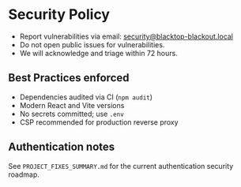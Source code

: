 # Security Policy

- Report vulnerabilities via email: security@blacktop-blackout.local
- Do not open public issues for vulnerabilities.
- We will acknowledge and triage within 72 hours.

## Best Practices enforced
- Dependencies audited via CI (`npm audit`)
- Modern React and Vite versions
- No secrets committed; use `.env`
- CSP recommended for production reverse proxy

## Authentication notes
See `PROJECT_FIXES_SUMMARY.md` for the current authentication security roadmap.